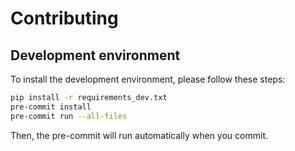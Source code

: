 # Contributing

## Development environment

To install the development environment, please follow these steps:
```bash
pip install -r requirements_dev.txt
pre-commit install
pre-commit run --all-files
```

Then, the pre-commit will run automatically when you commit.
